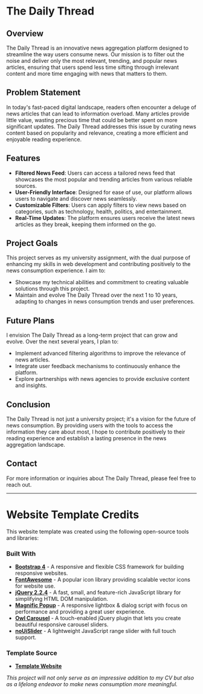# The Daily Thread

## Overview
The Daily Thread is an innovative news aggregation platform designed to streamline the way users consume news. Our mission is to filter out the noise and deliver only the most relevant, trending, and popular news articles, ensuring that users spend less time sifting through irrelevant content and more time engaging with news that matters to them.

## Problem Statement
In today's fast-paced digital landscape, readers often encounter a deluge of news articles that can lead to information overload. Many articles provide little value, wasting precious time that could be better spent on more significant updates. The Daily Thread addresses this issue by curating news content based on popularity and relevance, creating a more efficient and enjoyable reading experience.

## Features
- **Filtered News Feed**: Users can access a tailored news feed that showcases the most popular and trending articles from various reliable sources.
- **User-Friendly Interface**: Designed for ease of use, our platform allows users to navigate and discover news seamlessly.
- **Customizable Filters**: Users can apply filters to view news based on categories, such as technology, health, politics, and entertainment.
- **Real-Time Updates**: The platform ensures users receive the latest news articles as they break, keeping them informed on the go.

## Project Goals
This project serves as my university assignment, with the dual purpose of enhancing my skills in web development and contributing positively to the news consumption experience. I aim to:
- Showcase my technical abilities and commitment to creating valuable solutions through this project.
- Maintain and evolve The Daily Thread over the next 1 to 10 years, adapting to changes in news consumption trends and user preferences.

## Future Plans
I envision The Daily Thread as a long-term project that can grow and evolve. Over the next several years, I plan to:
- Implement advanced filtering algorithms to improve the relevance of news articles.
- Integrate user feedback mechanisms to continuously enhance the platform.
- Explore partnerships with news agencies to provide exclusive content and insights.

## Conclusion
The Daily Thread is not just a university project; it's a vision for the future of news consumption. By providing users with the tools to access the information they care about most, I hope to contribute positively to their reading experience and establish a lasting presence in the news aggregation landscape.

## Contact
For more information or inquiries about The Daily Thread, please feel free to reach out.

---
# Website Template Credits

This website template was created using the following open-source tools and libraries:

### Built With
- **[Bootstrap 4](https://getbootstrap.com/)** - A responsive and flexible CSS framework for building responsive websites.
- **[FontAwesome](https://fontawesome.com/)** - A popular icon library providing scalable vector icons for website use.
- **[jQuery 2.2.4](https://jquery.com/)** - A fast, small, and feature-rich JavaScript library for simplifying HTML DOM manipulation.
- **[Magnific Popup](https://github.com/dimsemenov/Magnific-Popup)** - A responsive lightbox & dialog script with focus on performance and providing a great user experience.
- **[Owl Carousel](https://owlcarousel2.github.io/OwlCarousel2/)** - A touch-enabled jQuery plugin that lets you create beautiful responsive carousel sliders.
- **[noUiSlider](https://github.com/leongersen/noUiSlider)** - A lightweight JavaScript range slider with full touch support.

### Template Source
- **[Template Website](https://themewagon.com/themes/free-bootstrap-magazine-template-thegazette/)** 

*This project will not only serve as an impressive addition to my CV but also as a lifelong endeavor to make news consumption more meaningful.*

